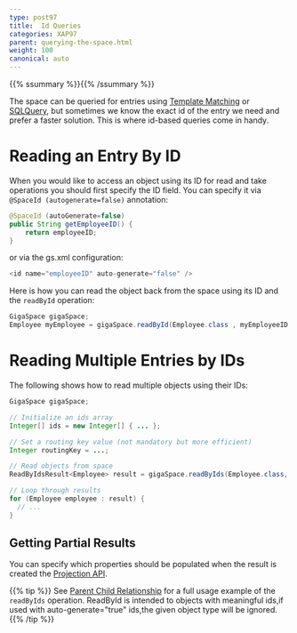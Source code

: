 ```yaml
---
type: post97
title:  Id Queries
categories: XAP97
parent: querying-the-space.html
weight: 100
canonical: auto
---
```



{{% ssummary %}}{{% /ssummary %}}



The space can be queried for entries using [Template Matching](./query-template-matching.html) or [SQLQuery](./query-sql.html), but sometimes we know the exact id of the entry we need and prefer a faster solution. This is where id-based queries come in handy.

# Reading an Entry By ID

When you would like to access an object using its ID for read and take operations you should first specify the ID field. You can specify it via `@SpaceId (autogenerate=false)` annotation:


```java
@SpaceId (autoGenerate=false)
public String getEmployeeID() {
    return employeeID;
}
```

or via the gs.xml configuration:


```java
<id name="employeeID" auto-generate="false" />
```

Here is how you can read the object back from the space using its ID and the `readById` operation:


```java
GigaSpace gigaSpace;
Employee myEmployee = gigaSpace.readById(Employee.class , myEmployeeID , routingValue);
```

# Reading Multiple Entries by IDs

The following shows how to read multiple objects using their IDs:


```java
GigaSpace gigaSpace;

// Initialize an ids array
Integer[] ids = new Integer[] { ... };

// Set a routing key value (not mandatory but more efficient)
Integer routingKey = ...;

// Read objects from space
ReadByIdsResult<Employee> result = gigaSpace.readByIds(Employee.class, ids, routingKey);

// Loop through results
for (Employee employee : result) {
  // ...
}
```

## Getting Partial Results

You can specify which properties should be populated when the result is created the [Projection API](./query-partial-results.html).

{{% tip %}}
See [Parent Child Relationship](/sbp/parent-child-relationship.html) for a full usage example of the `readByIds` operation.
ReadById is intended to objects with meaningful ids,if used with auto-generate="true" ids,the given object type will be ignored.
{{% /tip %}}


